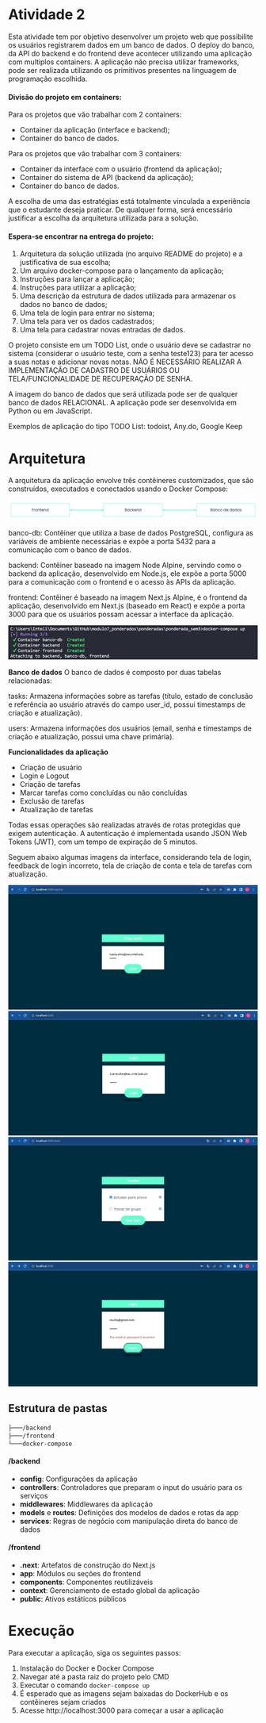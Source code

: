 # Atividade 2

Esta atividade tem por objetivo desenvolver um projeto web que possibilite os usuários registrarem dados em um banco de dados. O deploy do banco, da API do backend e do frontend deve acontecer utilizando uma aplicação com multiplos containers. A aplicação não precisa utilizar frameworks, pode ser realizada utilizando os primitivos presentes na linguagem de programação escolhida.

#### Divisão do projeto em containers:
Para os projetos que vão trabalhar com 2 containers:
- Container da aplicação (interface e backend);
- Container do banco de dados.

Para os projetos que vão trabalhar com 3 containers:
- Container da interface com o usuário (frontend da aplicação);
- Container do sistema de API (backend da aplicação);
- Container do banco de dados.

A escolha de uma das estratégias está totalmente vinculada a experiência que o estudante deseja praticar. De qualquer forma, será encessário justificar a escolha da arquitetura utilizada para a solução. 

#### Espera-se encontrar na entrega do projeto:
1. Arquitetura da solução utilizada (no arquivo README do projeto) e a justificativa de sua escolha;
2. Um arquivo docker-compose para o lançamento da aplicação;
3. Instruções para lançar a aplicação;
4. Instruções para utilizar a aplicação;
5. Uma descrição da estrutura de dados utilizada para armazenar os dados no banco de dados;
6. Uma tela de login para entrar no sistema;
7. Uma tela para ver os dados cadastrados;
8. Uma tela para cadastrar novas entradas de dados.

O projeto consiste em um TODO List, onde o usuário deve se cadastrar no sistema (considerar o usuário teste, com a senha teste123) para ter acesso a suas notas e adicionar novas notas. NÃO É NECESSÁRIO REALIZAR A IMPLEMENTAÇÃO DE CADASTRO DE USUÁRIOS OU TELA/FUNCIONALIDADE DE RECUPERAÇÃO DE SENHA.

A imagem do banco de dados que será utilizada pode ser de qualquer banco de dados RELACIONAL. A aplicação pode ser desenvolvida em Python ou em JavaScript.

Exemplos de aplicação do tipo TODO List: todoist, Any.do, Google Keep

# Arquitetura
A arquitetura da aplicação envolve três contêineres customizados, que são construídos, executados e conectados usando o Docker Compose:

<img src='arquitetura-sem3.png'>

banco-db: Contêiner que utiliza a base de dados PostgreSQL, configura as variáveis de ambiente necessárias e expõe a porta 5432 para a comunicação com o banco de dados.

backend: Contêiner baseado na imagem Node Alpine, servindo como o backend da aplicação, desenvolvido em Node.js, ele expõe a porta 5000 para a comunicação com o frontend e o acesso às APIs da aplicação.

frontend: Contêiner é baseado na imagem Next.js Alpine, é o frontend da aplicação, desenvolvido em Next.js (baseado em React) e expõe a porta 3000 para que os usuários possam acessar a interface da aplicação.

<img src='docker-compose-up-sem3.png'>

**Banco de dados**
O banco de dados é composto por duas tabelas relacionadas:

tasks: Armazena informações sobre as tarefas (título, estado de conclusão e referência ao usuário através do campo user_id, possui timestamps de criação e atualização).

users: Armazena informações dos usuários (email, senha e timestamps de criação e atualização, possui uma chave primária).

**Funcionalidades da aplicação**
- Criação de usuário
- Login e Logout
- Criação de tarefas
- Marcar tarefas como concluídas ou não concluídas
- Exclusão de tarefas
- Atualização de tarefas

Todas essas operações são realizadas através de rotas protegidas que exigem autenticação. A autenticação é implementada usando JSON Web Tokens (JWT), com um tempo de expiração de 5 minutos.

Seguem abaixo algumas imagens da interface, considerando tela de login, feedback de login incorreto, tela de criação de conta e tela de tarefas com atualização.

<img src='imagem1.png'>
<img src='imagem2.png'>
<img src='imagem3.png'>
<img src='imagem4.png'>

## Estrutura de pastas

```
├───/backend
├───/frontend 
└───docker-compose
```
#### /backend
- **config**: Configurações da aplicação
- **controllers**: Controladores que preparam o input do usuário para os serviços
- **middlewares**: Middlewares da aplicação
- **models** e **routes**: Definições dos modelos de dados e rotas da app
- **services**: Regras de negócio com manipulação direta do banco de dados

#### /frontend
- **.next**: Artefatos de construção do Next.js
- **app**: Módulos ou seções do frontend
- **components**: Componentes reutilizáveis
- **context**: Gerenciamento de estado global da aplicação
- **public**: Ativos estáticos públicos

# Execução
Para executar a aplicação, siga os seguintes passos:
1. Instalação do Docker e Docker Compose
2. Navegar até a pasta raiz do projeto pelo CMD
3. Executar o comando `docker-compose up`
4. É esperado que as imagens sejam baixadas do DockerHub e os contêineres sejam criados
5. Acesse http://localhost:3000 para começar a usar a aplicação
